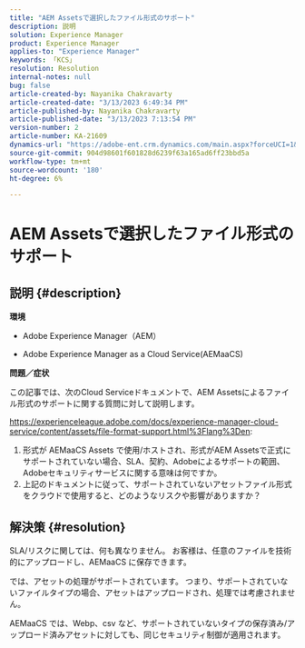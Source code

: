 ```yaml
---
title: "AEM Assetsで選択したファイル形式のサポート"
description: 説明
solution: Experience Manager
product: Experience Manager
applies-to: "Experience Manager"
keywords: 「KCS」
resolution: Resolution
internal-notes: null
bug: false
article-created-by: Nayanika Chakravarty
article-created-date: "3/13/2023 6:49:34 PM"
article-published-by: Nayanika Chakravarty
article-published-date: "3/13/2023 7:13:54 PM"
version-number: 2
article-number: KA-21609
dynamics-url: "https://adobe-ent.crm.dynamics.com/main.aspx?forceUCI=1&pagetype=entityrecord&etn=knowledgearticle&id=005662c9-cfc1-ed11-83ff-6045bd0065b6"
source-git-commit: 904d98601f601828d6239f63a165ad6ff23bbd5a
workflow-type: tm+mt
source-wordcount: '180'
ht-degree: 6%

---
```


# AEM Assetsで選択したファイル形式のサポート

## 説明 {#description}


<b>環境</b>

- Adobe Experience Manager（AEM）

- Adobe Experience Manager as a Cloud Service(AEMaaCS)

<b>問題／症状</b>

この記事では、次のCloud Serviceドキュメントで、AEM Assetsによるファイル形式のサポートに関する質問に対して説明します。

https://experienceleague.adobe.com/docs/experience-manager-cloud-service/content/assets/file-format-support.html%3Flang%3Den:


1. 形式が AEMaaCS Assets で使用/ホストされ、形式がAEM Assetsで正式にサポートされていない場合、SLA、契約、Adobeによるサポートの範囲、Adobeセキュリティサービスに関する意味は何ですか。
2. 上記のドキュメントに従って、サポートされていないアセットファイル形式をクラウドで使用すると、どのようなリスクや影響がありますか？



## 解決策 {#resolution}


SLA/リスクに関しては、何も異なりません。 お客様は、任意のファイルを技術的にアップロードし、AEMaaCS に保存できます。

では、アセットの処理がサポートされています。 つまり、サポートされていないファイルタイプの場合、アセットはアップロードされ、処理では考慮されません。

AEMaaCS では、Webp、csv など、サポートされていないタイプの保存済み/アップロード済みアセットに対しても、同じセキュリティ制御が適用されます。
